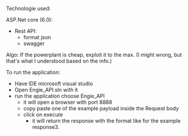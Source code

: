 Technologie used:

ASP.Net core (6.0):
- Rest API:
	- format json
	- swagger

Algo:
	If the powerplant is cheap, exploit it to the max.
	(I might wrong, but that's what I understood based on the info.)

To run the application:

- Have IDE microsoft visual studio
- Open Engie_API.sln with it
- run the application choose Engie_API
	- it will open a browser with port 8888
	- copy paste one of the example payload inside the Request body
	- click on execute 
		- it will return the response with the format like for the example response3.
